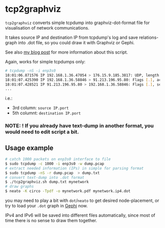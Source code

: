 # tcp2graphviz

`tcp2graphviz` converts simple tcpdump into graphviz-dot-format file
for visualisation of network communications.

It takes source IP and destination IP from tcpdump's log
and save relations-graph into .dot file, so you could draw it with Graphviz or Gephi.

See also [my blog post](http://bitthinker.com/blog/en/research/how-to-visualize-tcpdump-with-graphviz)
for more information about this script.


Again, works for simple tcpdumps only:

```bash
# tcpdump -nS -i enp3s0
18:01:06.871576 IP 192.168.1.36.47054 > 176.15.9.185.3817: UDP, length 3
18:01:07.425390 IP 192.168.1.36.58846 > 91.213.196.95.80: Flags [.], ack 1331604578, win 600, options [nop,nop,TS val 106250810 ecr 615747493], length 0
18:01:07.428521 IP 91.213.196.95.80 > 192.168.1.36.58846: Flags [.], seq 1331604578:1331606026, ack 2715406339, win 514, options [nop,nop,TS val 615749583 ecr 106250810], length 1448: HTTP
...
```

i.e.:
* 3rd column: `source IP.port`
* 5th columnt: `destination IP.port`

### NOTE: ! If you **already have** text-dump in **another format**, you would need to edit script a bit.


## Usage example

```bash
# catch 1000 packets on enp3s0 interface to file
$ sudo tcpdump -c 1000 -i enp3s0 -w dump.pcap
# extract needed information (IPs) in simple for parsing format
$ sudo tcpdump -nS -r dump.pcap  > dump.txt
# convert text-dump into .dot format
$ ./tcp2graphviz.sh dump.txt mynetwork
# draw graphs
$ neato -K circo -Tpdf -o mynetwork.pdf mynetwork.ip4.dot
```

you may need to play a bit with `dot`/`neato` to get desired node-placement,
or try to load your `.dot` graph in [Gephi](https://gephi.org/) now.

IPv4 and IPv6 will be saved into different files automatically,
since most of time there is no sense to draw them together.
